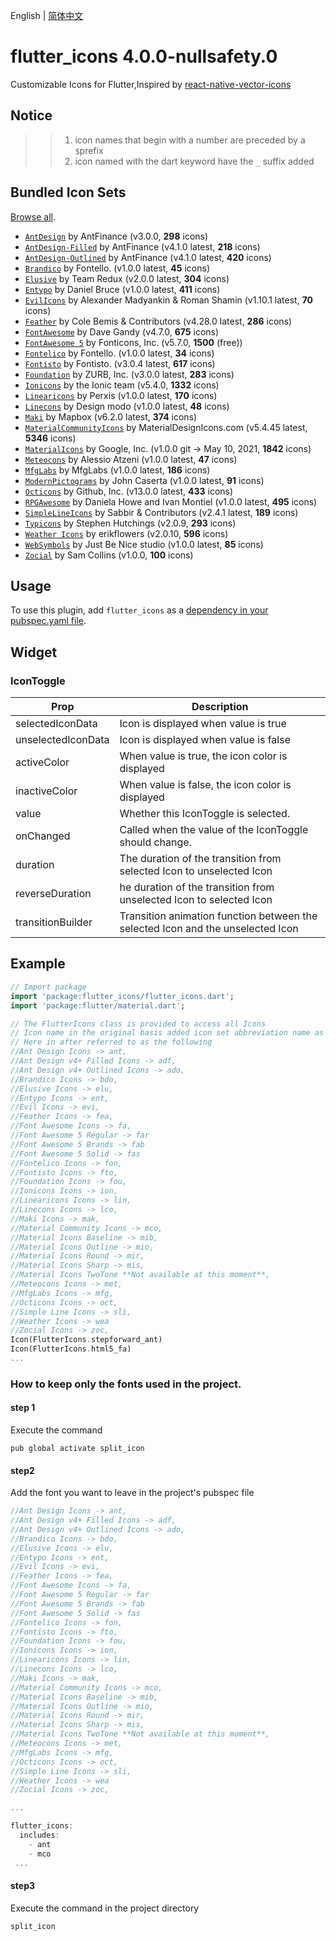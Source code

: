 English | [简体中文](./README_zh-CN.md)

# flutter_icons 4.0.0-nullsafety.0

Customizable Icons for Flutter,Inspired by [react-native-vector-icons](https://github.com/oblador/react-native-vector-icons)

## Notice
>> 1. icon names that begin with a number are preceded by a `$`prefix
>> 2. icon named with the dart keyword have the `_` suffix added

## Bundled Icon Sets

[Browse all](https://oblador.github.io/react-native-vector-icons/).

* [`AntDesign`](https://ant.design/) by AntFinance (v3.0.0, **298** icons)
* [`AntDesign-Filled`](https://ant.design/) by AntFinance (v4.1.0 latest, **218** icons)
* [`AntDesign-Outlined`](https://ant.design/) by AntFinance (v4.1.0 latest, **420** icons)
* [`Brandico`](https://github.com/fontello/brandico.font) by Fontello. (v1.0.0 latest, **45** icons)
* [`Elusive`](https://github.com/dovy/elusive-icons) by Team Redux (v2.0.0 latest, **304** icons)
* [`Entypo`](http://entypo.com) by Daniel Bruce (v1.0.0 latest, **411** icons)
* [`EvilIcons`](http://evil-icons.io) by Alexander Madyankin & Roman Shamin (v1.10.1 latest, **70** icons)
* [`Feather`](http://feathericons.com) by Cole Bemis & Contributors (v4.28.0 latest, **286** icons)
* [`FontAwesome`](http://fortawesome.github.io/Font-Awesome/icons/) by Dave Gandy (v4.7.0, **675** icons)
* [`FontAwesome 5`](https://fontawesome.com) by Fonticons, Inc. (v5.7.0, **1500** (free))
* [`Fontelico`](https://github.com/fontello/fontelico.font) by Fontello. (v1.0.0 latest, **34** icons)
* [`Fontisto`](https://www.fontisto.com/icons) by Fontisto. (v3.0.4 latest, **617** icons)
* [`Foundation`](http://zurb.com/playground/foundation-icon-fonts-3) by ZURB, Inc. (v3.0.0 latest, **283** icons)
* [`Ionicons`](https://ionicons.com/) by the Ionic team (v5.4.0, **1332** icons)
* [`Linearicons`](https://linearicons.com/free) by Perxis (v1.0.0 latest, **170** icons)
* [`Linecons`](https://designmodo.com/linecons-free) by Design modo (v1.0.0 latest, **48** icons)
* [`Maki`](https://labs.mapbox.com/maki-icons) by Mapbox (v6.2.0 latest, **374** icons)
* [`MaterialCommunityIcons`](https://materialdesignicons.com/) by MaterialDesignIcons.com  (v5.4.45 latest, **5346** icons)
* [`MaterialIcons`](https://material.io/resources/icons) by Google, Inc. (v1.0.0 git -> May 10, 2021, **1842** icons)
* [`Meteocons`](https://www.alessioatzeni.com/meteocons/) by Alessio Atzeni (v1.0.0 latest, **47** icons)
* [`MfgLabs`](https://mfglabs.github.io/mfglabs-iconset) by MfgLabs (v1.0.0 latest, **186** icons)
* [`ModernPictograms`](https://thedesignoffice.org/project/modern-pictograms) by John Caserta (v1.0.0 latest, **91** icons)
* [`Octicons`](http://octicons.github.com) by Github, Inc. (v13.0.0 latest, **433** icons)
* [`RPGAwesome`](https://nagoshiashumari.github.io/Rpg-Awesome) by Daniela Howe and Ivan Montiel (v1.0.0 latest, **495** icons)
* [`SimpleLineIcons`](https://simplelineicons.github.io) by Sabbir & Contributors (v2.4.1 latest, **189** icons)
* [`Typicons`](https://www.s-ings.com/typicons) by Stephen Hutchings (v2.0.9, **293** icons)
* [`Weather Icons`](https://erikflowers.github.io/weather-icons/) by erikflowers (v2.0.10, **596** icons)
* [`WebSymbols`](https://github.com/fontello/websymbols-uni.font) by Just Be Nice studio (v1.0.0 latest, **85** icons)
* [`Zocial`](http://zocial.smcllns.com/) by Sam Collins (v1.0.0, **100** icons)

## Usage
To use this plugin, add `flutter_icons` as a [dependency in your pubspec.yaml file](https://flutter.io/platform-plugins/).

## Widget

### IconToggle

| Prop                 | Description                                                                                                                                                                               |
| -------------------- | ----------------------------------------------------------------------------------------------------------------------------------------------------------------------------------------- |
| selectedIconData  | Icon is displayed when value is true |
| unselectedIconData | Icon is displayed when value is false |
| activeColor | When value is true, the icon color is displayed |
| inactiveColor | When value is false, the icon color is displayed |
| value| Whether this IconToggle is selected. |
| onChanged | Called when the value of the IconToggle should change. |
| duration| The duration of the transition from selected Icon to unselected Icon |
| reverseDuration | he duration of the transition from unselected Icon to selected Icon |
| transitionBuilder | Transition animation function between the selected Icon and the unselected Icon |


## Example

``` dart
// Import package
import 'package:flutter_icons/flutter_icons.dart';
import 'package:flutter/material.dart';

// The FlutterIcons class is provided to access all Icons
// Icon name in the original basis added icon set abbreviation name as suffix
// Here in after referred to as the following
//Ant Design Icons -> ant,
//Ant Design v4+ Filled Icons -> adf,
//Ant Design v4+ Outlined Icons -> ado,
//Brandico Icons -> bdo,
//Elusive Icons -> elu,
//Entypo Icons -> ent,
//Evil Icons -> evi,
//Feather Icons -> fea,
//Font Awesome Icons -> fa,
//Font Awesome 5 Regular -> far
//Font Awesome 5 Brands -> fab
//Font Awesome 5 Solid -> fas
//Fontelico Icons -> fon,
//Fontisto Icons -> fto,
//Foundation Icons -> fou,
//Ionicons Icons -> ion,
//Linearicons Icons -> lin,
//Linecons Icons -> lco,
//Maki Icons -> mak,
//Material Community Icons -> mco,
//Material Icons Baseline -> mib,
//Material Icons Outline -> mio,
//Material Icons Round -> mir,
//Material Icons Sharp -> mis,
//Material Icons TwoTone **Not available at this moment**,
//Meteocons Icons -> met,
//MfgLabs Icons -> mfg,
//Octicons Icons -> oct,
//Simple Line Icons -> sli,
//Weather Icons -> wea
//Zocial Icons -> zoc,
Icon(FlutterIcons.stepforward_ant)
Icon(FlutterIcons.html5_fa)
...
```

### How to keep only the fonts used in the project.

#### step 1
Execute the command
```
pub global activate split_icon
```
#### step2
Add the font you want to leave in the project's pubspec file
```dart
//Ant Design Icons -> ant,
//Ant Design v4+ Filled Icons -> adf,
//Ant Design v4+ Outlined Icons -> ado,
//Brandico Icons -> bdo,
//Elusive Icons -> elu,
//Entypo Icons -> ent,
//Evil Icons -> evi,
//Feather Icons -> fea,
//Font Awesome Icons -> fa,
//Font Awesome 5 Regular -> far
//Font Awesome 5 Brands -> fab
//Font Awesome 5 Solid -> fas
//Fontelico Icons -> fon,
//Fontisto Icons -> fto,
//Foundation Icons -> fou,
//Ionicons Icons -> ion,
//Linearicons Icons -> lin,
//Linecons Icons -> lco,
//Maki Icons -> mak,
//Material Community Icons -> mco,
//Material Icons Baseline -> mib,
//Material Icons Outline -> mio,
//Material Icons Round -> mir,
//Material Icons Sharp -> mis,
//Material Icons TwoTone **Not available at this moment**,
//Meteocons Icons -> met,
//MfgLabs Icons -> mfg,
//Octicons Icons -> oct,
//Simple Line Icons -> sli,
//Weather Icons -> wea
//Zocial Icons -> zoc,

...

flutter_icons:
  includes:
    - ant 
    - mco
 ...
 ```
    
#### step3
Execute the command in the project directory
``` 
split_icon
```

